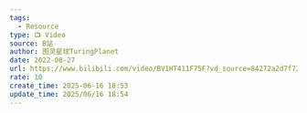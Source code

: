 ```yaml
---
tags:
  - Resource
type: 📺 Video
source: B站
author: 图灵星球TuringPlanet
date: 2022-08-27
url: https://www.bilibili.com/video/BV1HT411F75F?vd_source=84272a2d7f72158b38778819be5bc6ad
rate: 10
create_time: 2025-06-16 18:53
update_time: 2025/06/16 18:54
---
```

